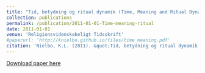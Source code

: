 ```yaml
---
title: "Tid, betydning og ritual dynamik (Time, Meaning and Ritual Dynamics)"
collection: publications
permalink: /publication/2011-01-01-Time-meaning-ritual
date: 2011-01-01
venue: 'Religionsvidenskabeligt Tidsskrift'
#paperurl: 'http://knielbo.github.io/files/time_meaning.pdf'
citation: 'Nielbo, K.L. (2011). &quot;Tid, betydning og ritual dynamik.&quot; <i>Religionsvidenskabeligt Tidsskrift</i>. 56, pp. 85-97.'
---
```

[Download paper here](http://knielbo.github.io/files/time_meaning.pdf)
